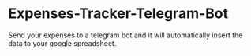 # Expenses-Tracker-Telegram-Bot
Send your expenses to a telegram bot and it will automatically insert the data to your google spreadsheet.

